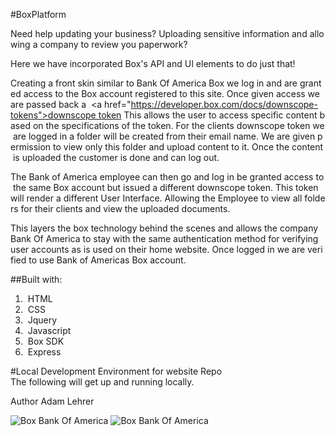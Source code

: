#BoxPlatform

Need help updating your business? Uploading sensitive information and allowing a company to review you paperwork? 

Here we have incorporated Box's API and UI elements to do just that!

Creating a front skin similar to Bank Of America Box we log in and are granted access to the Box account registered to this site. Once given access we are passed back a  <a href="https://developer.box.com/docs/downscope-tokens">downscope token</a> This allows the user to access specific content based on the specifications of the token. For the clients downscope token we are logged in a folder will be created from their email name. We are given permission to view only this folder and upload content to it. Once the content is uploaded the customer is done and can log out. 

The Bank of America employee can then go and log in be granted access to the same Box account but issued a different downscope token. This token will render a different User Interface. Allowing the Employee to view all folders for their clients and view the uploaded documents. 

This layers the box technology behind the scenes and allows the company Bank Of America to stay with the same authentication method for verifying user accounts as is used on their home website. Once logged in we are verified to use Bank of Americas Box account. 


##Built with:
<ol>
<li> HTML 
<li> CSS 
<li> Jquery
<li> Javascript 
<li> Box SDK
<li> Express
</ol>

#Local Development Environment for website Repo
The following will get up and running locally.

Author
Adam Lehrer

![Box Bank Of America](assets/Box.BofAgif.gif)
![Box Bank Of America](assets/employee.gif)


